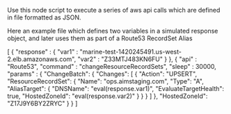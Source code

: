 Use this node script to execute a series of aws api calls which are defined in file formatted as JSON.

Here an example file which defines two variables in a simulated response object, and later uses them as part of a Route53 RecordSet Alias

[
  {
    "response" : {
      "var1" : "marine-test-1420245491.us-west-2.elb.amazonaws.com",
      "var2" : "Z33MTJ483KN6FU"
    }
  },
  {
    "api" : "Route53",
    "command" : "changeResourceRecordSets",
    "sleep" : 30000,
    "params" : {
      "ChangeBatch": {
         "Changes": [
         {
           "Action": "UPSERT",
           "ResourceRecordSet": {
             "Name": "ops.aimstaging.com",
             "Type": "A",
             "AliasTarget": {
               "DNSName": "eval(response.var1)",
               "EvaluateTargetHealth": true,
               "HostedZoneId": "eval(response.var2)"
             }
           }
         }
         ]
       },
       "HostedZoneId": "Z17J9Y6BY2ZRYC"
    }
  }
]
